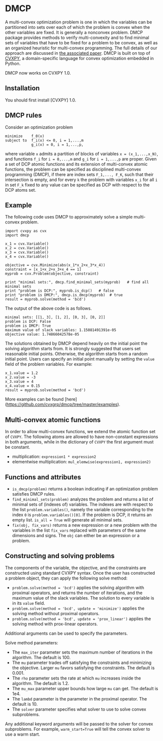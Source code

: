 
DMCP
====
A multi-convex optimization problem is one in which the variables can be partitioned into sets over each of which the problem is convex when the other variables are fixed.
It is generally a nonconvex problem.
DMCP package provides methods to verify multi-convexity and to find minimal sets of variables that have to be fixed for a problem to be convex, as well as an organized heuristic for multi-convex programming.
The full details of our approach are discussed in [the associated paper](http://stanford.edu/~boyd/papers/dmcp.html). DMCP is built on top of [CVXPY](http://www.cvxpy.org/), a domain-specific language for convex optimization embedded in Python.

DMCP now works on CVXPY 1.0.

Installation
------------
You should first install [CVXPY] 1.0.

DMCP rules
----------
Consider an optimization problem
```
minimize    f_0(x) 
subject to  f_i(x) <= 0, i = 1,...,m
            g_i(x) = 0, i = 1,...,p,
```
where variable ``x`` admits a partition of blocks of variables ``x = (x_1,...,x_N)``, and functions ``f_i`` for ``i = 0,...,m`` and ``g_i`` for ``i = 1,...,p`` are proper.
Given a set of DCP atomic functions and its extension of multi-convex atomic functions,
the problem can be specified as disciplined multi-convex programming (DMCP), if there are index sets ``F_1,..., F_K``, such that their intersection is empty, and for every ``k`` the problem with variables ``x_i`` for all ``i`` in set ``F_k`` fixed to any value can be specified as DCP with respect to the DCP atoms set.

Example
-------
The following code uses DMCP to approximately solve a simple multi-convex problem.
```
import cvxpy as cvx
import dmcp

x_1 = cvx.Variable()
x_2 = cvx.Variable()
x_3 = cvx.Variable()
x_4 = cvx.Variable()

objective = cvx.Minimize(abs(x_1*x_2+x_3*x_4))
constraint = [x_1+x_2+x_3+x_4 == 1]
myprob = cvx.Problem(objective, constraint)

print "minimal sets:", dmcp.find_minimal_sets(myprob)   # find all minimal sets
print "problem is DCP:", myprob.is_dcp()   # false
print "problem is DMCP:", dmcp.is_dmcp(myprob)  # true
result = myprob.solve(method = 'bcd')
```
The output of the above code is as follows.
```
minimal sets: [[1, 3], [1, 2], [0, 3], [0, 2]]
problem is DCP: False
problem is DMCP: True
maximum value of slack variables: 1.15081491391e-05
objective value: 1.74866042578e-05
```

The solutions obtained by DMCP depend heavily on the initial point the solving algorithm starts from.
It is strongly suggested that users set reasonable initial points.
Otherwise, the algorithm starts from a random initial point.
Users can specify an initial point manually by setting the ``value`` field of the problem variables.
For example:
```
x_1.value = 1.2
x_2.value = -3
x_3.value = 4
x_4.value = 0.15
result = myprob.solve(method = 'bcd')
```

More examples can be found [here] (https://github.com/cvxgrp/dmcp/tree/master/examples).

Multi-convex atomic functions
-----------------------------
In order to allow multi-convex functions, we extend the atomic function set of ``CVXPY``.
The following atoms are allowed to have non-constant expressions in both arguments, while in the dictionary of ``CVXPY`` the first argument must be constant.
* multiplication: ``expression1 * expression2``
* elementwise multiplication: ``mul_elemwise(expression1, expression2)``

Functions and attributes
----------------
* ``is_dmcp(problem)`` returns a boolean indicating if an optimization problem satisfies DMCP rules.
* ``find_minimal_sets(problem)`` analyzes the problem and returns a list of minimal sets of (indexes of) variables.
The indexes are with respect to the list ``problem.variables()``, namely the variable corresponding to the index ``0`` is
``problem.variables()[0]``. If the problem is DCP, it returns an empty list. ``is_all = True`` will generate all minimal sets.
* ``fix(obj, fix_vars)`` returns a new expression or a new problem with the variables in the list ``fix_vars`` replaced with parameters of the same dimensions and signs. The ``obj`` can either be an expression or a problem.

Constructing and solving problems
---------------------------------
The components of the variable, the objective, and the constraints are constructed using standard CVXPY syntax. Once the user has constructed a problem object, they can apply the following solve method:
* ``problem.solve(method = 'bcd')`` applies the solving algorithm with proximal operators, and returns the number of iterations, and the maximum value of the slack variables. The solution to every variable is in its ``value`` field.
* ``problem.solve(method = 'bcd', update = 'minimize')`` applies the solving method without proximal operators.
* ``problem.solve(method = 'bcd', update = 'prox_linear')`` applies the solving method with prox-linear operators.

Additional arguments can be used to specify the parameters.

Solve method parameters:
* The ``max_iter`` parameter sets the maximum number of iterations in the algorithm. The default is 100.
* The ``mu`` parameter trades off satisfying the constraints and minimizing the objective. Larger ``mu`` favors satisfying the constraints. The default is 0.001.
* The ``rho`` parameter sets the rate at which ``mu`` increases inside the algorithm. The default is 1.2.
* The ``mu_max`` parameter upper bounds how large ``mu`` can get. The default is 1e4.
* The ``lambd`` parameter is the parameter in the proximal operator. The default is 10.
* The ``solver`` parameter specifies what solver to use to solve convex subproblems.

Any additional keyword arguments will be passed to the solver for convex subproblems. For example, ``warm_start=True`` will tell the convex solver to use a warm start.

